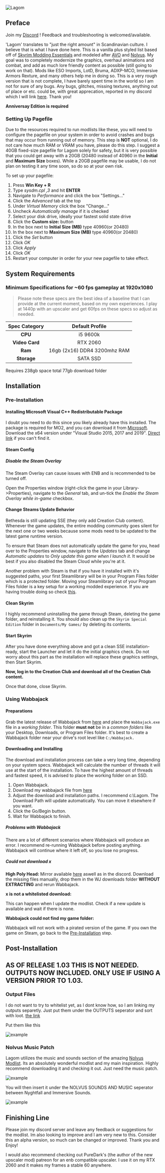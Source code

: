 ![Lagom](https://raw.githubusercontent.com/thomasjames145/logo/main/lagomlogo.jpg)
## Preface

Join my [Discord](https://discord.gg/nYWjDEcb56) ! Feedback and troubleshooting is welcomed/available.

'Lagom' translates to "just the right amount" in Scandinavian culture. I believe that is what I have done here. This is a vanilla plus styled list based off of [Skyrim Modding Essentials](https://thephoenixflavour.com/skyrim-se/sme/introduction/) and modeled after [AVO](https://github.com/The-Animonculory/AVO-AE/blob/main/Readme.md) and [Nolvus](nolvus.net). My goal was to completely modernize the graphics, overhaul animations and combat, and add as much lore friendly content as possible (still going to work on that). Mods like ESO Imports, LotD, Bruma, ADXP-MCO, Immersive Armors Rexture, and many others help me in doing so. This is a very rough version that is not complete, I have barely spent time in the world so I am not for sure of any bugs. Any bugs, glitches, missing textures, anything out of place or etc. could be, with great apprecation, reported in my discord which I will link [here](https://discord.gg/nYWjDEcb56). Thank you!

**Anniversay Edition is required**

### Setting Up Pagefile

Due to the resources required to run modlists like these, you will need to configure the pagefile on your system in order to avoid crashes and bugs that may occur from running out of memory. This step is **NOT** optional, I do not care how much RAM or VRAM you have, please do this step.
  I suggest a 40GB fixed-size pagefile for Lagom solely for safety, but it is very possible that you could get away with a 20GB (20480 instead of 40960 in the **Initial** and **Maximum Size** boxes). While a 20GB pagefile may be usable, I do not plan on testing it any time soon, so do so at your own risk.

To set up your pagefile:
1. Press **Win Key + R**
2. Type *sysdm.cpl ,3* and hit **ENTER**
3. Navigate to *Performance* and click the box "Settings..."
4. Click the *Advanced* tab at the top
5. Under *Virtual Memory* click the box "Change..."
6. Uncheck *Automatically manage* if it is checked
7. Select your disk drive, ideally your fastest solid state drive
8. Click the **Custom size:** button
9. In the box next to **Initial Size (MB)** type 40960(or 20480)
10. In the box next to **Maximum Size (MB)** type 40960(or 20480)
11. Click the *Set* button
12. Click *OK*
13. Click *Apply*
14. Click *OK*
15. Restart your computer in order for your new pagefile to take effect.

## System Requirements

### Minimum Specifications for ~60 fps gameplay at 1920x1080

>  Please note these specs are the best idea of a baseline that I can provide at the current moment, based on my own experiences. I play at 1440p with an upscaler and get 60fps on these specs so adjust as needed.

| Spec Category | Default Profile |
|     :---:    |     :---:     |
| **CPU**   | i5 9600k |  
| **Video Card**    | RTX 2060        |
| **Ram**    | 16gb (2x16) DDR4 3200mhz RAM     |
| **Storage**    | SATA SSD     |

Requires 238gb space total
77gb download folder


## Installation

### Pre-Installation


#### Installing Microsoft Visual C++ Redistributable Package

I doubt you need to do this since you likely already have this installed. The package is required for MO2, and you can download it from [Microsoft](https://support.microsoft.com/en-us/help/2977003/the-latest-supported-visual-c-downloads). Download the x64 version under "Visual Studio 2015, 2017 and 2019". [Direct link](https://aka.ms/vs/16/release/vc_redist.x64.exe) if you can't find it.

#### Steam Config

##### Disable the Steam Overlay

The Steam Overlay can cause issues with ENB and is recommended to be turned off.

Open the Properties window (right-click the game in your Library->Properties), navigate to the _General_ tab, and un-tick the _Enable the Steam Overlay while in-game_ checkbox.

#### Change Steams Update Behavior

Bethesda is still updating SSE (they only add Creation Club content). Whenever the game updates, the entire modding community goes silent for the next one or two weeks because some mods need to be updated to the latest game runtime version.

To ensure that Steam does not automatically update the game for you, head over to the Properties window, navigate to the _Updates_ tab and change _Automatic updates_ to _Only update this game when I launch it_. It would be best if you also disabled the Steam Cloud while you're at it.

Another problem with Steam is that if you have it installed with it's suggested paths, your first Steamlibrary will be in your Program Files folder which is a protected folder. Moving your Steamlibrary out of your Program Files folder is a key setup for a working modded experience. If you are having trouble doing so check [this](https://github.com/LostDragonist/steam-library-setup-tool/wiki/Usage-Guide).

#### Clean Skyrim

I highly recommend uninstalling the game through Steam, deleting the game folder, and reinstalling it. You should also clean up the `Skyrim Special Edition` folder in `Documents/My Games/` by deleting its contents.

#### Start Skyrim

After you have done everything above and got a clean SSE installation-ready, start the Launcher and let it do the initial graphics check. Do not worry about this part as the installation will replace these graphics settings, then Start Skyrim.

**Now, log in to the Creation Club and download all of the Creation Club content.**

Once that done, close Skyrim.

### Using Wabbajack

#### Preparations

Grab the latest release of Wabbajack from [here](https://github.com/wabbajack-tools/wabbajack/releases) and place the `Wabbajack.exe` file in a _working folder_. This folder **must not** be in a _common folders_ like your Desktop, Downloads, or Program Files folder. It's best to create a Wabbajack folder near your drive's root level like `C:/Wabbajack.`

#### Downloading and Installing

The download and installation process can take a very long time, depending on your system specs. Wabbajack will calculate the number of threads it will use at the start of the installation. To have the highest amount of threads and fastest speed, it is advised to place the working folder on an SSD.

1. Open Wabbajack.
2. Download my wabbajack file from [here](https://mega.nz/file/mYlwFDhD#yKPq1nBH3uxz3TwD2ukYLd4h9V32tTjB24-cDGY3s7Y)
3. Adjust the download and installation paths. I recommend c:\Lagom. The Download Path will update automatically. You can move it elsewhere if you want.
4. Click the Go/Begin button.
5. Wait for Wabbajack to finish.
##### Problems with Wabbajack

There are a lot of different scenarios where Wabbajack will produce an error. I recommend re-running Wabbajack before posting anything. Wabbajack will continue where it left off, so you lose no progress.

##### Could not download x

**High Poly Head:** Mirror available [here](https://drive.google.com/drive/folders/1V_jcYzwTiKnSv8Dbv-7Z0hh9SWbkn6Bi) aswell as in the discord. Download the missing files manually, drop them in the WJ downloads folder **WITHOUT EXTRACTING** and rerun Wabbajack.

**x is not a whitelisted download:**

This can happen when I update the modlist. Check if a new update is available and wait if there is none.

**Wabbajack could not find my game folder:**

Wabbajack will not work with a pirated version of the game. If you own the game on Steam, go back to the [Pre-Installation](#pre-installation) step.

## Post-Installation

## AS OF RELEASE 1.03 THIS IS NOT NEEDED. OUTPUTS NOW INCLUDED. ONLY USE IF USING A VERSION PRIOR TO 1.03. 

### Output Files

I do not want to try to whitelist yet, as I dont know how, so I am linking my outputs separetly. Just put them under the OUTPUTS seperator and sort with loot. [the link](https://mega.nz/folder/OA1w2ZKY#v9FnZQqzB62oTHGMfwBlFQ)

Put them like this

![example](https://raw.githubusercontent.com/thomasjames145/friendly-chainsaw/main/Desktop%20Screenshot%202023.02.21%20-%2010.14.18.37.png)

### Nolvus Music Patch

Lagom utilizes the music and sounds section of the amazing [Nolvus Modlist](https://www.nolvus.net/guide/natl/sfx). Its an absolutely wonderful modlist and my main inspiration. Highly recommend downloading it and checking it out. Just need the music patch.

![example](https://raw.githubusercontent.com/thomasjames145/musicpatchexample/main/Desktop%20Screenshot%202023.02.20%20-%2016.03.54.56.jpg)

You will then insert it under the NOLVUS SOUNDS AND MUSIC seperator between Nyghtfall and Immersive Sounds.

![example](https://raw.githubusercontent.com/thomasjames145/musicpatchexamplemo2/main/Desktop%20Screenshot%202023.02.20%20-%2020.05.12.86%20(2).jpg)

## Finishing Line

Please join my discord server and leave any feedback or suggestions for the modlist. Im also looking to improve and I am very new to this. Consider this an alpha version, so much can be changed or improved. Thank you and Enjoy!


I would also recommend checking out PureDark's (the author of the new upscaler mod) patreon for an enb compatible upscaler. I use it on my RTX 2060 and it makes my frames a stable 60 anywhere.
